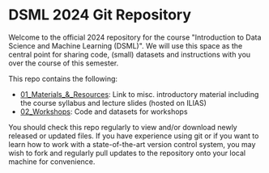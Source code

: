 # DSML 2024 Git Repository

Welcome to the official 2024 repository for the course "Introduction to Data Science and Machine Learning (DSML)". We will use this space as the central point for sharing code, (small) datasets and instructions with you over the course of this semester.

This repo contains the following:

- [01_Materials_&_Resources](01_Materials_&_Resources): Link to misc. introductory material including the course syllabus and lecture slides (hosted on ILIAS)
- [02_Workshops](02_Workshops): Code and datasets for workshops

You should check this repo regularly to view and/or download newly released or updated files. If you have experience using git or if you want to learn how to work with a state-of-the-art version control system, you may wish to fork and regularly pull updates to the repository onto your local machine for convenience.
